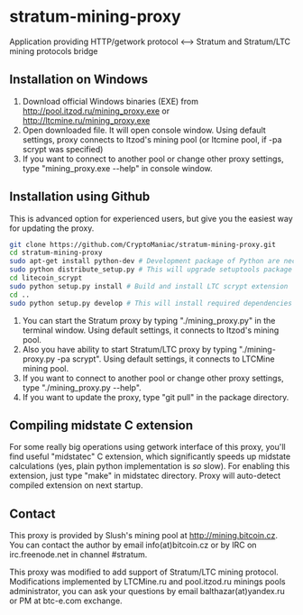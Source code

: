stratum-mining-proxy
====================

Application providing HTTP/getwork protocol <--> Stratum and Stratum/LTC mining protocols bridge

Installation on Windows
-----------------------

1. Download official Windows binaries (EXE) from http://pool.itzod.ru/mining_proxy.exe or http://ltcmine.ru/mining_proxy.exe
2. Open downloaded file. It will open console window. Using default settings, proxy connects to Itzod's mining pool (or ltcmine pool, if -pa scrypt was specified)
3. If you want to connect to another pool or change other proxy settings, type "mining_proxy.exe --help" in console window.

Installation using Github
-------------------------
This is advanced option for experienced users, but give you the easiest way for updating the proxy.

```bash
git clone https://github.com/CryptoManiac/stratum-mining-proxy.git
cd stratum-mining-proxy
sudo apt-get install python-dev # Development package of Python are necessary
sudo python distribute_setup.py # This will upgrade setuptools package
cd litecoin_scrypt
sudo python setup.py install # Build and install LTC scrypt extension
cd ..
sudo python setup.py develop # This will install required dependencies (namely Twisted and Stratum libraries), but don't install the package into the system.
```

1. You can start the Stratum proxy by typing "./mining_proxy.py" in the terminal window. Using default settings, it connects to Itzod's mining pool.
2. Also you have ability to start Stratum/LTC proxy by typing  "./mining-proxy.py -pa scrypt". Using default settings, it connects to LTCMine mining pool.
3. If you want to connect to another pool or change other proxy settings, type "./mining_proxy.py --help".
4. If you want to update the proxy, type "git pull" in the package directory.

Compiling midstate C extension
------------------------------
For some really big operations using getwork interface of this proxy, you'll find
useful "midstatec" C extension, which significantly speeds up midstate calculations
(yes, plain python implementation is *so* slow). For enabling this extension,
just type "make" in midstatec directory. Proxy will auto-detect compiled extension
on next startup.

Contact
-------

This proxy is provided by Slush's mining pool at http://mining.bitcoin.cz. You can contact the author
by email info(at)bitcoin.cz or by IRC on irc.freenode.net in channel #stratum.

This proxy was modified to add support of Stratum/LTC mining protocol. Modifications implemented by LTCMine.ru and pool.itzod.ru minings pools administrator, you can ask your 
questions by email balthazar(at)yandex.ru or PM at btc-e.com exchange.
